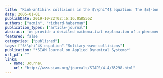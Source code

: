 ```yaml
---
title: "Kink-antikink collisions in the $\\phi^4$ equation: The $n$-bounce resonance and the separatrix map"
date: 2005-01-01
publishDate: 2019-10-22T02:16:16.058556Z
authors: ["admin", "richard-haberman"]
publication_types: ["article-journal"]
abstract: "We provide a detailed mathematical explanation of a phenomenon known as the two-bounce resonance observed in collisions between kink and anti-kink traveling waves of the phi-four equations of mathematical physics.  This behavior was discovered numerically in the 1980's by Campbell and his collaborators and subsequently discovered in several other equations supporting traveling waves.  We first demonstrate the effect with new high-resolution numerical simulations. A pair of kink-like traveling waves may coalesce into a localized bound state or may reflect off each other.  In the two bounce-resonance, they first coalesce, but later escape each others' embrace, with a very regular pattern governing the behaviors.  Studying a finite-dimensional \"collective coordinates\" model, we use geometric phase-plane based reasoning and matched asymptotics to explain the mechanism underlying the phenomenon, including the origin of several mathematical assumptions needed by previous researchers.  We derive a separatrix map for this problem---a simple algebraic recursion formula that explains the complex fractal-like dependence on initial velocity for kink-antikink interactions. "
featured: false
categories: ["published"]
tags: ["$\\phi^4$ equation","Solitary wave collisions"]
publication: "*SIAM Journal on Applied Dynamical Systems*"
url_pdf: ""
links:
  - name: Journal
    url: "http://www.siam.org/journals/SIADS/4-4/63298.html"
---
```


